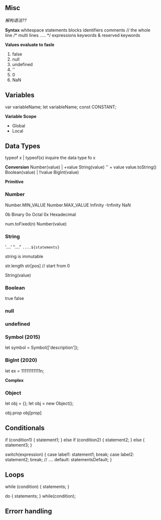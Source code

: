 ## Misc
<script src="path/to/script.js"></script>

*解构语法??*

**Syntax**
whitespace
statements
blocks
identifiers
comments
// the whole line
/*  multi lines
    .....
*/
expressions
keywords & reserved keywords

**Values evaluate to fasle**
1. false
2. null
3. undefined
4. ''
5. 0
6. NaN

## Variables

var variableName;
let variableName;
const CONSTANT;

**Variable Scope**
+ Global
+ Local


## Data Types

typeof x | typeof(x)    inquire the data type fo x

**Conversion**
Number(value) | +value
String(value)
'' + value
value.toString()
Boolean(value) | !!value
BigInt(value)

**Primitive**
### Number
Number.MIN_VALUE
Number.MAX_VALUE
Infinity
-Infinity
NaN

0b  Binary
0o  Octal
0x  Hexadecimal

num.toFixed(n)
Number(value)


### String
'....'
"...."
`....${statements}`

string is immutable

str.length
str[pos]    // start from 0


String(value)

### Boolean
true
false

### null
### undefined
### Symbol (2015)
let symbol = Symbol(['description']);

### BigInt (2020)
let ex = 11111111111n;

**Complex**
### Object
let obj = {};
let obj = new Object();

obj.prop
obj[prop]


## Conditionals
if (condition1) {
    statement1;
} else if (condition2) {
    statement2;
} else {
    statement3;
}

switch(expression) {
    case label1:
      statement1;
      break;
    case label2:
      statement2;
      break;
    // ....
    default:
      statementsDefault;
}

## Loops
while (condition) {
    statements;
}

do {
    statements;
} while(condition);

## Errorr handling
